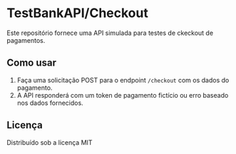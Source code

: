 # TestBankAPI/Checkout

Este repositório fornece uma API simulada para testes de ckeckout de pagamentos.

## Como usar

1. Faça uma solicitação POST para o endpoint `/checkout` com os dados do pagamento.
2. A API responderá com um token de pagamento fictício ou erro baseado nos dados fornecidos.

## Licença

Distribuído sob a licença MIT